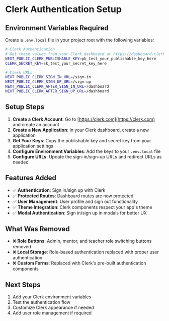 # Clerk Authentication Setup

## Environment Variables Required

Create a `.env.local` file in your project root with the following variables:

```bash
# Clerk Authentication
# Get these values from your Clerk dashboard at https://dashboard.clerk.com
NEXT_PUBLIC_CLERK_PUBLISHABLE_KEY=pk_test_your_publishable_key_here
CLERK_SECRET_KEY=sk_test_your_secret_key_here

# Clerk URLs
NEXT_PUBLIC_CLERK_SIGN_IN_URL=/sign-in
NEXT_PUBLIC_CLERK_SIGN_UP_URL=/sign-up
NEXT_PUBLIC_CLERK_AFTER_SIGN_IN_URL=/dashboard
NEXT_PUBLIC_CLERK_AFTER_SIGN_UP_URL=/dashboard
```

## Setup Steps

1. **Create a Clerk Account**: Go to [https://clerk.com](https://clerk.com) and create an account
2. **Create a New Application**: In your Clerk dashboard, create a new application
3. **Get Your Keys**: Copy the publishable key and secret key from your application settings
4. **Configure Environment Variables**: Add the keys to your `.env.local` file
5. **Configure URLs**: Update the sign-in/sign-up URLs and redirect URLs as needed

## Features Added

- ✅ **Authentication**: Sign in/sign up with Clerk
- ✅ **Protected Routes**: Dashboard routes are now protected
- ✅ **User Management**: User profile and sign out functionality
- ✅ **Theme Integration**: Clerk components respect your app's theme
- ✅ **Modal Authentication**: Sign in/sign up in modals for better UX

## What Was Removed

- ❌ **Role Buttons**: Admin, mentor, and teacher role switching buttons removed
- ❌ **Local Storage**: Role-based authentication replaced with proper user authentication
- ❌ **Custom Forms**: Replaced with Clerk's pre-built authentication components

## Next Steps

1. Add your Clerk environment variables
2. Test the authentication flow
3. Customize Clerk appearance if needed
4. Add user role management if required
